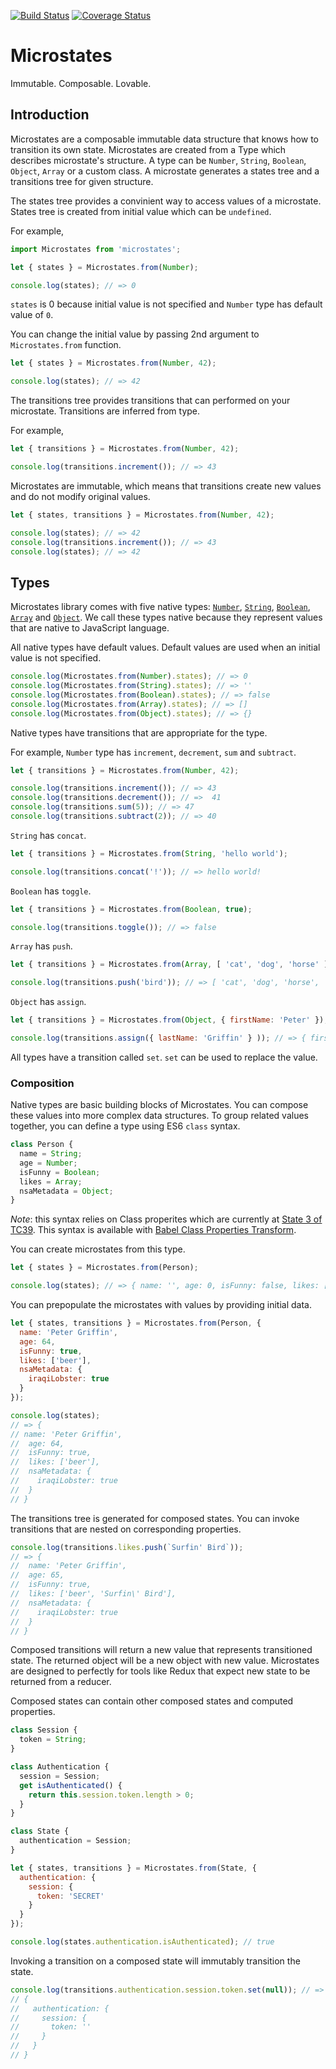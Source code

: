 [![Build Status](https://travis-ci.org/cowboyd/microstates.js.svg?branch=master)](https://travis-ci.org/cowboyd/microstates.js) [![Coverage Status](https://coveralls.io/repos/github/cowboyd/microstates.js/badge.svg?branch=master)](https://coveralls.io/github/cowboyd/microstates.js?branch=master)

# Microstates

Immutable. Composable. Lovable.

## Introduction

Microstates are a composable immutable data structure that knows how to transition its own state. Microstates are created from a Type which
describes microstate's structure. A type can be `Number`, `String`, `Boolean`, `Object`, `Array` or a custom class. A microstate generates a states tree and a transitions tree for given structure.

The states tree provides a convinient way to access values of a microstate. States tree is created from initial value which can be `undefined`. 

For example, 

```js
import Microstates from 'microstates';

let { states } = Microstates.from(Number);

console.log(states); // => 0
```

`states` is 0 because initial value is not specified and `Number` type has default value of `0`.

You can change the initial value by passing 2nd argument to `Microstates.from` function.

```js
let { states } = Microstates.from(Number, 42);

console.log(states); // => 42
```

The transitions tree provides transitions that can performed on your microstate. Transitions are inferred from type.

For example,

```js
let { transitions } = Microstates.from(Number, 42);

console.log(transitions.increment()); // => 43
```

Microstates are immutable, which means that transitions create new values and do not modify original values.

```js
let { states, transitions } = Microstates.from(Number, 42);

console.log(states); // => 42
console.log(transitions.increment()); // => 43
console.log(states); // => 42
```

## Types

Microstates library comes with five native types: [`Number`](src/types/array.js), [`String`](src/types/string.js), [`Boolean`](src/types/boolean.js), [`Array`](src/types/array.js) and [`Object`](src/types/object.js). We call these types native because they represent values that are native to JavaScript language. 

All native types have default values. Default values are used when an initial value is not specified.

```js
console.log(Microstates.from(Number).states); // => 0
console.log(Microstates.from(String).states); // => ''
console.log(Microstates.from(Boolean).states); // => false
console.log(Microstates.from(Array).states); // => []
console.log(Microstates.from(Object).states); // => {}
```

Native types have transitions that are appropriate for the type. 

For example, `Number` type has `increment`, `decrement`, `sum` and `subtract`.

```js
let { transitions } = Microstates.from(Number, 42);

console.log(transitions.increment()); // => 43
console.log(transitions.decrement()); // =>  41
console.log(transitions.sum(5)); // => 47
console.log(transitions.subtract(2)); // => 40  
```

`String` has `concat`. 

```js
let { transitions } = Microstates.from(String, 'hello world');

console.log(transitions.concat('!')); // => hello world!
```

`Boolean` has `toggle`.

```js
let { transitions } = Microstates.from(Boolean, true);

console.log(transitions.toggle()); // => false
```

`Array` has `push`.

```js
let { transitions } = Microstates.from(Array, [ 'cat', 'dog', 'horse' ]);

console.log(transitions.push('bird')); // => [ 'cat', 'dog', 'horse', 'bird' ]
```

`Object` has `assign`.

```js
let { transitions } = Microstates.from(Object, { firstName: 'Peter' });

console.log(transitions.assign({ lastName: 'Griffin' } )); // => { firstName: 'Peter', lastName: 'Griffin' }
```

All types have a transition called `set`. `set` can be used to replace the value. 

### Composition

Native types are basic building blocks of Microstates. You can compose these values into more complex data structures. To group related values together, you can define a type using ES6 `class` syntax.

```js
class Person {
  name = String;
  age = Number;
  isFunny = Boolean;
  likes = Array;
  nsaMetadata = Object;
}
```

*Note*: this syntax relies on Class properites which are currently at [State 3 of TC39](https://github.com/tc39/proposal-class-fields#field-declarations). This syntax is available with [Babel Class Properties Transform](https://babeljs.io/docs/plugins/transform-class-properties).

You can create microstates from this type.

```js
let { states } = Microstates.from(Person);

console.log(states); // => { name: '', age: 0, isFunny: false, likes: [], nsaMetadata: {} }
```

You can prepopulate the microstates with values by providing initial data.

```js
let { states, transitions } = Microstates.from(Person, { 
  name: 'Peter Griffin',
  age: 64,
  isFunny: true,
  likes: ['beer'],
  nsaMetadata: {
    iraqiLobster: true
  }
});

console.log(states); 
// => { 
// name: 'Peter Griffin',
//  age: 64,
//  isFunny: true,
//  likes: ['beer'],
//  nsaMetadata: {
//    iraqiLobster: true
//  }
// }
```

The transitions tree is generated for composed states. You can invoke transitions that are nested on corresponding properties.

```js
console.log(transitions.likes.push(`Surfin' Bird`)); 
// => { 
//  name: 'Peter Griffin',
//  age: 65,
//  isFunny: true,
//  likes: ['beer', 'Surfin\' Bird'],
//  nsaMetadata: {
//    iraqiLobster: true
//  }
// }
```

Composed transitions will return a new value that represents transitioned state. The returned object will be a new object with new value.
Microstates are designed to perfectly for tools like Redux that expect new state to be returned from a reducer. 

Composed states can contain other composed states and computed properties. 

```js
class Session {
  token = String;
}

class Authentication {
  session = Session;
  get isAuthenticated() {
    return this.session.token.length > 0;
  }
}

class State {
  authentication = Session;
}

let { states, transitions } = Microstates.from(State, { 
  authentication: {
    session: {
      token: 'SECRET'
    }
  }
});

console.log(states.authentication.isAuthenticated); // true
```

Invoking a transition on a composed state will immutably transition the state.

```js
console.log(transitions.authentication.session.token.set(null)); // => 
// {
//   authentication: {
//     session: {
//       token: ''
//     }
//   }
// }
```
